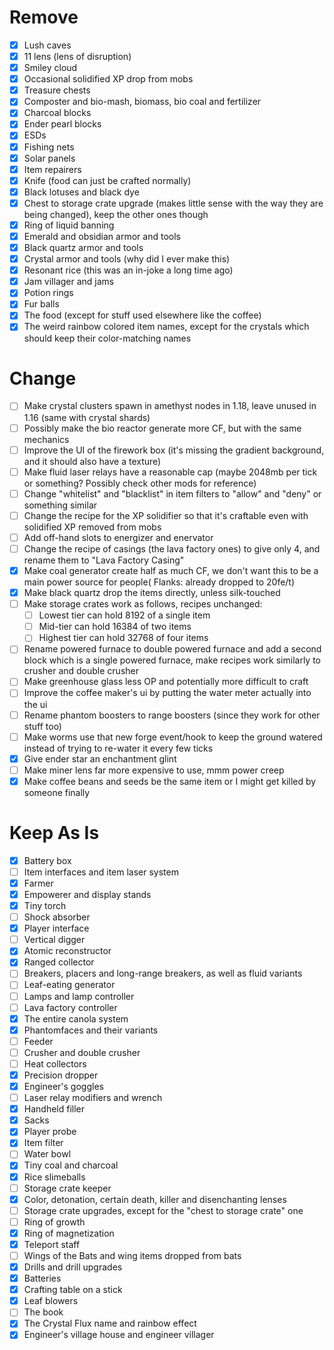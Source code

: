 # Remove
- [x] Lush caves
- [x] 11 lens (lens of disruption)
- [x] Smiley cloud
- [x] Occasional solidified XP drop from mobs
- [x] Treasure chests
- [x] Composter and bio-mash, biomass, bio coal and fertilizer
- [x] Charcoal blocks
- [x] Ender pearl blocks
- [x] ESDs
- [x] Fishing nets
- [x] Solar panels
- [X] Item repairers
- [x] Knife (food can just be crafted normally)
- [X] Black lotuses and black dye
- [x] Chest to storage crate upgrade (makes little sense with the way they are being changed), keep the other ones though
- [x] Ring of liquid banning
- [x] Emerald and obsidian armor and tools
- [x] Black quartz armor and tools
- [x] Crystal armor and tools (why did I ever make this)
- [x] Resonant rice (this was an in-joke a long time ago)
- [x] Jam villager and jams
- [x] Potion rings
- [x] Fur balls
- [x] The food (except for stuff used elsewhere like the coffee)
- [x] The weird rainbow colored item names, except for the crystals which should keep their color-matching names

# Change
- [ ] Make crystal clusters spawn in amethyst nodes in 1.18, leave unused in 1.16 (same with crystal shards)
- [ ] Possibly make the bio reactor generate more CF, but with the same mechanics
- [ ] Improve the UI of the firework box (it's missing the gradient background, and it should also have a texture)
- [ ] Make fluid laser relays have a reasonable cap (maybe 2048mb per tick or something? Possibly check other mods for reference)
- [ ] Change "whitelist" and "blacklist" in item filters to "allow" and "deny" or something similar
- [ ] Change the recipe for the XP solidifier so that it's craftable even with solidified XP removed from mobs
- [ ] Add off-hand slots to energizer and enervator
- [ ] Change the recipe of casings (the lava factory ones) to give only 4, and rename them to "Lava Factory Casing"
- [x] Make coal generator create half as much CF, we don't want this to be a main power source for people( Flanks: already dropped to 20fe/t)
- [x] Make black quartz drop the items directly, unless silk-touched
- [ ] Make storage crates work as follows, recipes unchanged:
  - [ ] Lowest tier can hold 8192 of a single item
  - [ ] Mid-tier can hold 16384 of two items
  - [ ] Highest tier can hold 32768 of four items
- [ ] Rename powered furnace to double powered furnace and add a second block which is a single powered furnace, make recipes work similarly to crusher and double crusher
- [ ] Make greenhouse glass less OP and potentially more difficult to craft
- [ ] Improve the coffee maker's ui by putting the water meter actually into the ui
- [ ] Rename phantom boosters to range boosters (since they work for other stuff too)
- [ ] Make worms use that new forge event/hook to keep the ground watered instead of trying to re-water it every few ticks
- [x] Give ender star an enchantment glint
- [ ] Make miner lens far more expensive to use, mmm power creep
- [x] Make coffee beans and seeds be the same item or I might get killed by someone finally

# Keep As Is
- [X] Battery box
- [ ] Item interfaces and item laser system
- [x] Farmer
- [x] Empowerer and display stands
- [x] Tiny torch
- [ ] Shock absorber
- [x] Player interface
- [ ] Vertical digger
- [x] Atomic reconstructor
- [x] Ranged collector
- [ ] Breakers, placers and long-range breakers, as well as fluid variants
- [ ] Leaf-eating generator
- [ ] Lamps and lamp controller
- [ ] Lava factory controller
- [x] The entire canola system
- [x] Phantomfaces and their variants
- [ ] Feeder
- [ ] Crusher and double crusher
- [ ] Heat collectors
- [x] Precision dropper
- [x] Engineer's goggles
- [ ] Laser relay modifiers and wrench
- [x] Handheld filler
- [x] Sacks
- [x] Player probe
- [x] Item filter
- [ ] Water bowl
- [x] Tiny coal and charcoal
- [x] Rice slimeballs
- [ ] Storage crate keeper
- [x] Color, detonation, certain death, killer and disenchanting lenses
- [ ] Storage crate upgrades, except for the "chest to storage crate" one
- [ ] Ring of growth
- [x] Ring of magnetization
- [x] Teleport staff
- [ ] Wings of the Bats and wing items dropped from bats
- [x] Drills and drill upgrades
- [x] Batteries
- [x] Crafting table on a stick
- [x] Leaf blowers
- [ ] The book
- [x] The Crystal Flux name and rainbow effect
- [x] Engineer's village house and engineer villager